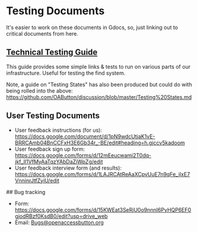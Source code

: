 # Testing Documents

It's easier to work on these documents in Gdocs, so, just linking out to critical documents from here.

## [Technical Testing Guide](https://docs.google.com/document/d/1Zp-sf_JqNMw8keXD11pnTGUOqbGf-7QZugNrxPo-7AA/edit#heading=h.guw6ewp66enx)

This guide provides some simple links & tests to run on various parts of our infrastructure. Useful for testing the find system.

Note, a guide on "Testing States" has also been produced but could do with being rolled into the above: https://github.com/OAButton/discussion/blob/master/Testing%20States.md

## User Testing Documents

* User feedback instructions (for us): https://docs.google.com/document/d/1pN9wdcUtjaK1vE-BRRCAmb04BnCCFxH3E6Gb34r_-BE/edit#heading=h.gjccv5kadoom
* User feedback sign up form: https://docs.google.com/forms/d/12mEeucwami2T0dq-jkf_lI1VfMyAaTqzYAbDaZiWpZg/edit
* User feedback interview form (and results): https://docs.google.com/forms/d/1LAJRCAtReAaXCpvUuE7n9qFe_jlxE7VnninrJtfZyiU/edit

## Bug tracking

* Form: https://docs.google.com/forms/d/15KWEat3SeRjU0o9nnnI6PyHQP6EF0gjodRBzf0KsdB0/edit?usp=drive_web
* Email: Bugs@openaccessbutton.org
